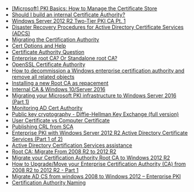 * [[Microsoft] PKI Basics: How to Manage the Certificate Store](https://www.reddit.com/r/sysadmin/comments/826pnj/microsoft_pki_basics_how_to_manage_the/)
* [Should I build an internal Certificate Authority?](https://www.reddit.com/r/sysadmin/comments/957cnh/should_i_build_an_internal_certificate_authority/)
* [Windows Server 2012 R2 Two-Tier PKI CA Pt. 1](https://www.derekseaman.com/2014/01/windows-server-2012-r2-two-tier-pki-ca-pt-1.html)
* [Disaster Recovery Procedures for Active Directory Certificate Services (ADCS)](https://blogs.technet.microsoft.com/pki/2010/04/20/disaster-recovery-procedures-for-active-directory-certificate-services-adcs/)
* [Migrating the Certification Authority](https://docs.microsoft.com/en-us/previous-versions/windows/it-pro/windows-server-2012-R2-and-2012/dn486805(v=ws.11)#BKMK_RestoreCA)
* [Cert Options and Help](https://www.reddit.com/r/sysadmin/comments/86vbu0/cert_options_and_help/?st=jf5zn755&sh=8a8bf76f)
* [Certificate Authority Question](https://www.reddit.com/r/sysadmin/comments/816nbp/certificate_authority_question/)
* [Enterprise root CA? Or Standalone root CA?](https://www.reddit.com/r/sysadmin/comments/8cwkp0/enterprise_root_ca_or_standalone_root_ca/)
* [OpenSSL Certificate Authority](https://jamielinux.com/docs/openssl-certificate-authority/introduction.html)
* [How to decommission a Windows enterprise certification authority and remove all related objects](https://support.microsoft.com/en-ca/help/889250/how-to-decommission-a-windows-enterprise-certification-authority-and-r)
* [Installing a new Root CA as repacement](https://www.reddit.com/r/sysadmin/comments/8d3mbm/installing_a_new_root_ca_as_repacement/)
* [Internal CA & Windows 10/Server 2016](https://www.reddit.com/r/sysadmin/comments/8qm2gw/internal_ca_windows_10server_2016/)
* [Migrating your Microsoft PKI infrastructure to Windows Server 2016 (Part 1)](https://kevinstreet.co.uk/2017/07/19/migrating-your-microsoft-pki-infrastructure-to-windows-server-2016-part-1/)
* [Monitoring AD Cert Authority](https://www.reddit.com/r/sysadmin/comments/8pbt2h/monitoring_ad_cert_authority/)
* [Public key cryptography - Diffie-Hellman Key Exchange (full version)](https://www.youtube.com/watch?v=YEBfamv-_do&app=desktop)
* [User Certificate vs Computer Certificate](https://www.reddit.com/r/sysadmin/comments/8pdlpl/user_certificate_vs_computer_certificate/)
* [Publishing CRL from SCA](https://www.reddit.com/r/sysadmin/comments/8n98b2/publishing_crl_from_sca/)
* [Enterprise PKI with Windows Server 2012 R2 Active Directory Certificate Services (Part 1 of 2)](https://blogs.technet.microsoft.com/yungchou/2013/10/21/enterprise-pki-with-windows-server-2012-r2-active-directory-certificate-services-part-1-of-2/)
* [Active Directory Certification Services assistance](https://www.reddit.com/r/sysadmin/comments/8r1gu8/active_directory_certification_services_assistance/)
* [Root CA: Migrate From 2008 R2 to 2012 R2](http://msexchangeguru.com/2016/01/24/root-ca-2008-r2-to-2012-r2/)
* [Migrate your Certification Authority Root CA to Windows 2012 R2](https://blog.ahasayen.com/migrate-your-certification-authority-root-ca-to-windows-2012-r2/)
* [How to Upgrade/Move your Enterprise Certification Authority (CA) from 2008 R2 to 2012 R2 - Part 1](http://itcalls.blogspot.com/2016/01/enterprise-ca-upgrade-from-2008-r2-to.html)
* [Migrate AD CS from windows 2008 to Windows 2012 – Enterprise PKI](http://andreasmaki.net/?p=71)
* [Certification Authority Naming](https://docs.microsoft.com/en-us/previous-versions/windows/it-pro/windows-server-2008-R2-and-2008/cc770402(v=ws.11))
